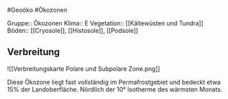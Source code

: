 #Geoöko #Ökozonen

Gruppe:: Ökozonen
Klima:: E
Vegetation:: [[Kältewüsten und Tundra]]
Böden:: [[Cryosole]], [[Histosole]], [[Podsole]]

## Verbreitung

![[Verbreitungskarte Polare und Subpolare Zone.png]]

Diese Ökozone liegt fast vollständig im Permafrostgebiet und bedeckt etwa 15% der Landoberfläche. Nördlich der 10° Isotherme des wärmsten Monats.